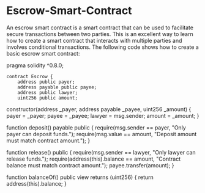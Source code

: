 # Escrow-Smart-Contract
An escrow smart contract is a smart contract that can be used to facilitate secure transactions between two parties. This is an excellent way to learn how to create a smart contract that interacts with multiple parties and involves conditional transactions. The following code shows how to create a basic escrow smart contract:


pragma solidity ^0.8.0;


    contract Escrow {
        address public payer;
        address payable public payee;
        address public lawyer;
        uint256 public amount;

constructor(address _payer, address payable _payee, uint256 _amount) {
    payer = _payer;
    payee = _payee;
    lawyer = msg.sender;
    amount = _amount;
}

function deposit() payable public {
    require(msg.sender == payer, "Only payer can deposit funds.");
    require(msg.value == amount, "Deposit amount must match contract amount.");
}

function release() public {
    require(msg.sender == lawyer, "Only lawyer can release funds.");
    require(address(this).balance == amount, "Contract balance must match contract amount.");
    payee.transfer(amount);
}

function balanceOf() public view returns (uint256) {
    return address(this).balance;
}

